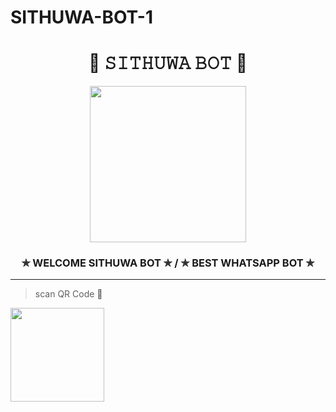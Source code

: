 # SITHUWA-BOT-1
<div align="center"><h1>👻   𝚂𝙸𝚃𝙷𝚄𝚆𝙰 𝙱𝙾𝚃   👻</h1><a href="https://github.com/Sithuwa/SITHUWA-BOT-1"><img src="https://github.com/ravindu01manoj/ravindu01manoj/blob/e30459858952812db2b9b479cbc6eeb7603bb494/sewqueenimg/main.jpg" width="250" height="250"></a><h3>✯ WELCOME SITHUWA BOT ✯ / ✯ BEST WHATSAPP BOT ✯</h3></div>

***
> scan  QR Code 👻
<div align="left"><a href="https://replit.com/@SithuwaHack/SITHUWA-BOT-1?v=1"><img src="https://telegra.ph/file/75d2a4fa49c99b65b963d.jpg" width="150" ></a></div>
